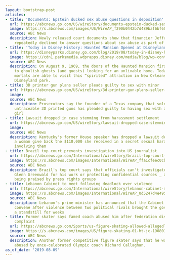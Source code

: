 ```yaml
---
layout: bootstrap-post
articles:
- title: 'Documents: Epstein ducked sex abuse questions in deposition'
  url: https://abcnews.go.com/US/wireStory/documents-epstein-ducked-sex-abuse-questions-deposition-64883823
  image: https://s.abcnews.com/images/US/WireAP_f290b0442b7d489baf6bf60576b680cc_16x9_992.jpg
  source: ABC News
  description: Newly released court documents show that financier Jeffrey Epstein
    repeatedly declined to answer questions about sex abuse as part of a lawsuit.
- title: 'Today in Disney History: Haunted Mansion Opened at Disneyland Park in 1969'
  url: https://disneyparks.disney.go.com/blog/2019/08/today-in-disney-history-haunted-mansion-opened-at-disneyland-park-in-1969/
  image: https://cdn1.parksmedia.wdprapps.disney.com/media/blog/wp-content/uploads/2019/08/sdliru23.jpg
  source: ABC News
  description: On August 9, 1969, the doors of the Haunted Mansion first creaked opened
    to ghoulish ghosts (and guests) looking for an unlivable home. Today, all foolish
    mortals are able to visit this “spirited” attraction in New Orleans Square at
    Disneyland park.
- title: 3D printer gun plans seller pleads guilty to sex with minor
  url: https://abcnews.go.com/US/wireStory/3d-printer-gun-plans-seller-pleads-guilty-sex-64883731
  image: 
  source: ABC News
  description: Prosecutors say the founder of a Texas company that sold plans to make
    untraceable 3D printed guns has pleaded guilty to having sex with an underage
    girl
- title: Lawsuit dropped in case stemming from harassment settlement
  url: https://abcnews.go.com/US/wireStory/lawsuit-dropped-case-stemming-harassment-settlement-64883721
  image: 
  source: ABC News
  description: Kentucky's former House speaker has dropped a lawsuit demanding that
    a woman give back the $110,000 she received in a secret sexual harassment settlement
    involving them
- title: Brazil top court prevents investigation into US journalist
  url: https://abcnews.go.com/International/wireStory/brazil-top-court-prevents-investigation-us-journalist-64883719
  image: https://s.abcnews.com/images/International/WireAP_ffa1cfeec0cb4d0487b7cea3db2870dd_16x9_992.jpg
  source: ABC News
  description: Brazil's top court says that officials can't investigate U.S. journalist
    Glenn Greenwald for his work or protecting confidential sources _ a ruling that's
    being praised by press rights groups
- title: Lebanon Cabinet to meet following deadlock over violence
  url: https://abcnews.go.com/International/wireStory/lebanon-cabinet-meet-deadlock-violence-64883652
  image: https://s.abcnews.com/images/International/WireAP_0d5247d4e49540d5af9f912ac065a060_16x9_992.jpg
  source: ABC News
  description: Lebanon's prime minister has announced that the Cabinet will finally
    convene after violence between two political rivals brought the government to
    a standstill for weeks
- title: Former skater says famed coach abused him after federation dismissed prior
    complaint
  url: https://abcnews.go.com/Sports/us-figure-skating-allowed-allegedly-abusive-coach-richard/story?id=64732246
  image: https://s.abcnews.com/images/US/figure-skating-01-ht-jc-190801_hpMain_16x9_992.jpg
  source: ABC News
  description: Another former competitive figure skater says that he was sexually
    abused by once-celebrated Olympic coach Richard Callaghan.
as_of_date: '2019-08-09'
---
```


